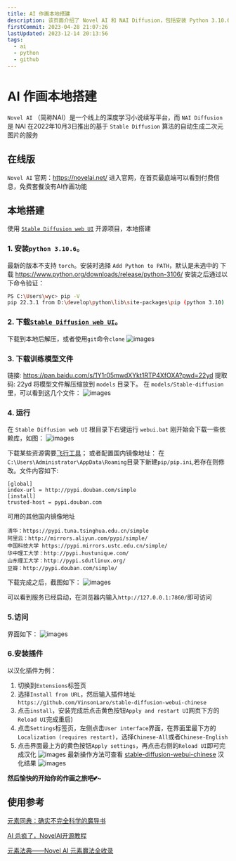 ```yaml
---
title: AI 作画本地搭建
description: 该页面介绍了 Novel AI 和 NAI Diffusion，包括安装 Python 3.10.6、下载训练模型文件、运行 Stable Diffusion web UI 的步骤，以及配置国内镜像地址的方法。页面还提供了相关链接和截图，帮助用户顺利启动服务并开始使用 AI 作画功能
firstCommit: 2023-04-28 21:07:26
lastUpdated: 2023-12-14 20:13:56
tags:
  - ai
  - python
  - github
---
```


# AI 作画本地搭建

`Novel AI` （简称NAI）是一个线上的深度学习小说续写平台，而 `NAI Diffusion` 是 NAI 在2022年10月3日推出的基于 `Stable Diffusion` 算法的自动生成二次元图片的服务

## 在线版

`Novel AI` 官网：https://novelai.net/
进入官网，在首页最底端可以看到付费信息，免费套餐没有AI作画功能

## 本地搭建

使用 [`Stable Diffusion web UI`](https://github.com/AUTOMATIC1111/stable-diffusion-webui) 开源项目，本地搭建

### 1. 安装`python 3.10.6`。

最新的版本不支持 `torch`。安装时选择 `Add Python to PATH`，默认是未选中的
下载 https://www.python.org/downloads/release/python-3106/
安装之后通过以下命令验证：

```sh
PS C:\Users\wyc> pip -V
pip 22.3.1 from D:\develop\python\lib\site-packages\pip (python 3.10)
```

### 2. 下载[`Stable Diffusion web UI`](https://github.com/AUTOMATIC1111/stable-diffusion-webui)。

下载到本地后解压，或者使用`git`命令`clone`
![images](https://www.helloimg.com/i/2025/01/02/677608d1721b7.png)

### 3. 下载训练模型文件

链接: https://pan.baidu.com/s/1Y1r05mwdXYkt1RTP4XfOXA?pwd=22yd 提取码: 22yd
将模型文件解压缩放到 `models` 目录下。
在 `models/Stable-diffusion` 里，可以看到这几个文件：
![images](https://www.helloimg.com/i/2025/01/02/677608d07576d.png)

### 4. 运行

在 `Stable Diffusion web UI` 根目录下右键运行 `webui.bat`
刚开始会下载一些依赖库，如图：
![images](https://www.helloimg.com/i/2025/01/02/677608d0aa882.png)

下载某些资源需要[飞行工具](https://weizwz.com/posts/18a50dc4.html)；
或者配置国内镜像地址：
在`C:\Users\Administrator\AppData\Roaming`目录下新建`pip/pip.ini`,若存在则修改。文件内容如下:

```text
[global]
index-url = http://pypi.douban.com/simple
[install]
trusted-host = pypi.douban.com
```

可用的其他国内镜像地址

```text
清华：https://pypi.tuna.tsinghua.edu.cn/simple
阿里云：http://mirrors.aliyun.com/pypi/simple/
中国科技大学 https://pypi.mirrors.ustc.edu.cn/simple/
华中理工大学：http://pypi.hustunique.com/
山东理工大学：http://pypi.sdutlinux.org/
豆瓣：http://pypi.douban.com/simple/
```

下载完成之后，截图如下：
![images](https://www.helloimg.com/i/2025/01/02/677608d107077.png)

可以看到服务已经启动，在浏览器内输入`http://127.0.0.1:7860/`即可访问

### 5.访问

界面如下：
![images](https://www.helloimg.com/i/2025/01/02/677608d1db1d6.png)

### 6.安装插件

以汉化插件为例：

1. 切换到`Extensions`标签页
2. 选择`Install from URL`，然后输入插件地址`https://github.com/VinsonLaro/stable-diffusion-webui-chinese`
3. 点击`install`，安装完成后点击黄色按钮`Apply and restart UI`网页下方的`Reload UI`完成重启)
4. 点击`Settings`标签页，左侧点击`User interface`界面，在界面里最下方的`Localization (requires restart)`，选择`Chinese-All`或者`Chinese-English`
5. 点击界面最上方的黄色按钮`Apply settings`，再点击右侧的`Reload UI`即可完成汉化
   ![images](https://www.helloimg.com/i/2025/01/02/677608d0a9a4e.png)
   最新操作方法可查看 [stable-diffusion-webui-chinese](https://github.com/VinsonLaro/stable-diffusion-webui-chinese)
   汉化结果
   ![images](https://www.helloimg.com/i/2025/01/02/677608d4324ba.png)

**然后愉快的开始你的作画之旅吧💕~**

## 使用参考

[元素同典：确实不完全科学的魔导书](https://docs.qq.com/doc/DWFdSTHJtQWRzYk9k?&u=dab779abfaba4bf6a907580f3d00f90f)

[AI 杀疯了，NovelAI开源教程](https://zhuanlan.zhihu.com/p/575353301)

[元素法典——Novel AI 元素魔法全收录](https://docs.qq.com/doc/DWHl3am5Zb05QbGVs?&u=dab779abfaba4bf6a907580f3d00f90f)
